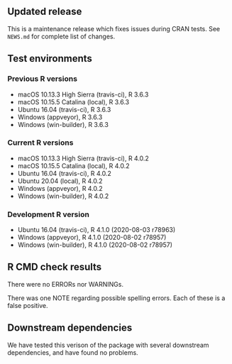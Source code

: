 ## Updated release

This is a maintenance release which fixes issues during CRAN tests.
See `NEWS.md` for complete list of changes.

## Test environments

### Previous R versions
* macOS 10.13.3 High Sierra (travis-ci), R 3.6.3
* macOS 10.15.5 Catalina        (local), R 3.6.3
* Ubuntu 16.04              (travis-ci), R 3.6.3
* Windows                    (appveyor), R 3.6.3
* Windows                 (win-builder), R 3.6.3

### Current R versions
* macOS 10.13.3 High Sierra (travis-ci), R 4.0.2
* macOS 10.15.5 Catalina        (local), R 4.0.2
* Ubuntu 16.04              (travis-ci), R 4.0.2
* Ubuntu 20.04                  (local), R 4.0.2
* Windows                    (appveyor), R 4.0.2
* Windows                 (win-builder), R 4.0.2

### Development R version
* Ubuntu 16.04              (travis-ci), R 4.1.0 (2020-08-03 r78963)
* Windows                    (appveyor), R 4.1.0 (2020-08-02 r78957)
* Windows                 (win-builder), R 4.1.0 (2020-08-02 r78957)

## R CMD check results

There were no ERRORs nor WARNINGs.

There was one NOTE regarding possible spelling errors. Each of these is a false positive.

## Downstream dependencies

We have tested this verison of the package with several downstream dependencies, and have found no problems.
